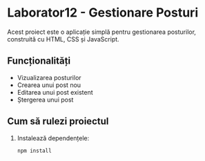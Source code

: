 # Laborator12 - Gestionare Posturi

Acest proiect este o aplicație simplă pentru gestionarea posturilor, construită cu HTML, CSS și JavaScript.

## Funcționalități
- Vizualizarea posturilor
- Crearea unui post nou
- Editarea unui post existent
- Ștergerea unui post

## Cum să rulezi proiectul
1. Instalează dependențele:
   ```sh
   npm install